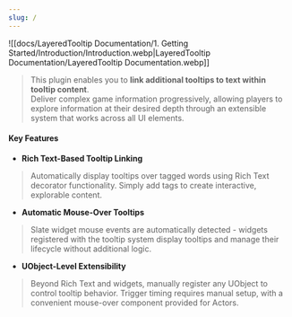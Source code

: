 ```yaml
---
slug: /
---
```

![[docs/LayeredTooltip Documentation/1. Getting Started/Introduction/Introduction.webp|LayeredTooltip Documentation/LayeredTooltip Documentation.webp]]

> This plugin enables you to **link additional tooltips to text within tooltip content**.  
> Deliver complex game information progressively, allowing players to explore information at their desired depth through an extensible system that works across all UI elements.

#### **Key Features**

- **Rich Text-Based Tooltip Linking**

> Automatically display tooltips over tagged words using Rich Text decorator functionality. Simply add tags to create interactive, explorable content.

- **Automatic Mouse-Over Tooltips**

> Slate widget mouse events are automatically detected - widgets registered with the tooltip system display tooltips and manage their lifecycle without additional logic.

- **UObject-Level Extensibility**

> Beyond Rich Text and widgets, manually register any UObject to control tooltip behavior. Trigger timing requires manual setup, with a convenient mouse-over component provided for Actors.
